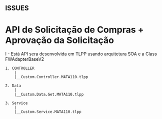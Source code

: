## ISSUES

<h1> API de Solicitação de Compras + Aprovação da Solicitação</h1>

I - Está API sera desenvolvida em TLPP usando arquitetura SOA e a Class FWAdapterBaseV2

    1. CONTROLLER
        |
        |__Custom.Controller.MATA110.tlpp
    
    2. Data
        |
        |__Custom.Data.Get.MATA110.tlpp

    3. Service
        |
        |__Custom.Service.MATA110.tlpp